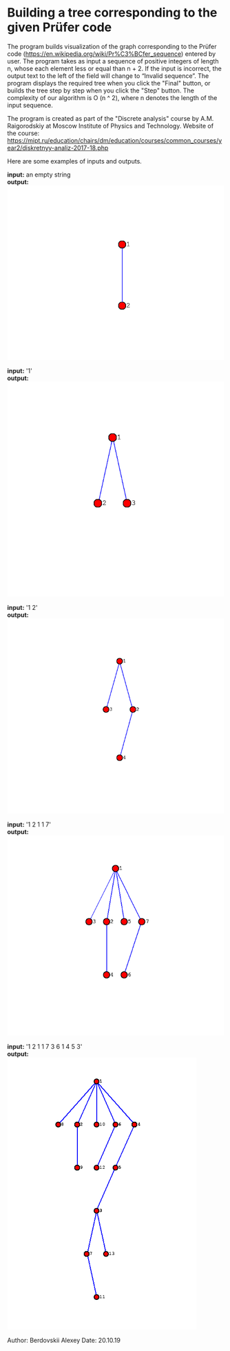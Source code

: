 # Building a tree corresponding to the given Prüfer code
The program builds visualization of the graph corresponding to the Prüfer code (https://en.wikipedia.org/wiki/Pr%C3%BCfer_sequence) entered by user. The program takes as input a sequence of positive integers of length n, whose each element less or equal than n + 2. If the input is incorrect, the output text to the left of the field will change to “Invalid sequence”. The program displays the required tree when you click the "Final" button, or builds the tree step by step when you click the "Step" button. The complexity of our algorithm is O (n ^ 2), where n denotes the length of the input sequence. 

The program is created as part of the "Discrete analysis" course by A.M. Raigorodskiy at Moscow Institute of Physics and Technology. 
Website of the course: https://mipt.ru/education/chairs/dm/education/courses/common_courses/year2/diskretnyy-analiz-2017-18.php



Here are some examples of inputs and outputs. 

**input:** an empty string\
**output:** \
![Alt text](images/empty.png?raw=true "Title")

**input:** '1'\
**output:** \
![Alt text](images/1.png?raw=true "Title")

**input:** '1 2'\
**output:** \
![Alt text](images/1_2.png?raw=true "Title")

**input:** '1 2 1 1 7'\
**output:** \
![Alt text](images/1_2_1_1_7.png?raw=true "Title")

**input:** '1 2 1 1 7 3 6 1 4 5 3'\
**output:** \
![Alt text](images/1_2_1_1_7_3_6_1_4_5_3.png?raw=true "Title")


Author: Berdovskii Alexey
Date: 20.10.19
